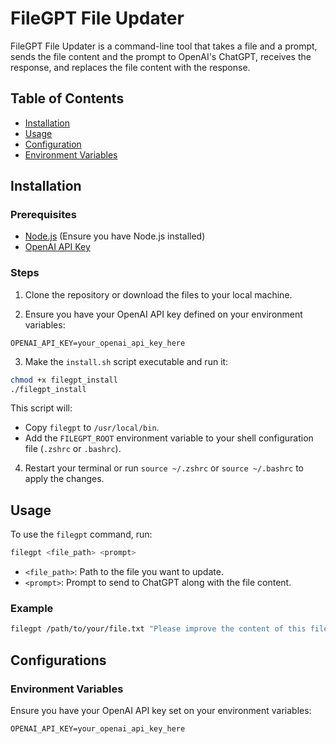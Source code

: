 # FileGPT File Updater

FileGPT File Updater is a command-line tool that takes a file and a prompt, sends the file content and the prompt to OpenAI's ChatGPT, receives the response, and replaces the file content with the response.

## Table of Contents

- [Installation](#installation)
- [Usage](#usage)
- [Configuration](#configuration)
- [Environment Variables](#environment-variables)

## Installation

### Prerequisites

- [Node.js](https://nodejs.org/en/download/) (Ensure you have Node.js installed)
- [OpenAI API Key](https://beta.openai.com/signup/)

### Steps

1. Clone the repository or download the files to your local machine.

2. Ensure you have your OpenAI API key defined on your environment variables:

```env
OPENAI_API_KEY=your_openai_api_key_here
```

3. Make the `install.sh` script executable and run it:

```sh
chmod +x filegpt_install
./filegpt_install
```

This script will:
- Copy `filegpt` to `/usr/local/bin`.
- Add the `FILEGPT_ROOT` environment variable to your shell configuration file (`.zshrc` or `.bashrc`).

4. Restart your terminal or run `source ~/.zshrc` or `source ~/.bashrc` to apply the changes.

## Usage

To use the `filegpt` command, run:

```sh
filegpt <file_path> <prompt>
```

- `<file_path>`: Path to the file you want to update.
- `<prompt>`: Prompt to send to ChatGPT along with the file content.

### Example

```sh
filegpt /path/to/your/file.txt "Please improve the content of this file"
```

## Configurations

### Environment Variables

Ensure you have your OpenAI API key set on your environment variables:

```
OPENAI_API_KEY=your_openai_api_key_here
```
